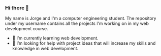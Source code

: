 ### Hi there 👋

My name is Jorge and I'm a computer engineering student. The repository under my username contains all the projects I'm working on in my web development course.

- 🌱 I’m currently learning web development.
- 🤔 I’m looking for help with project ideas that will increase my skills and knowledge in web development.


<!--
**jlmoncay/jlmoncay** is a ✨ _special_ ✨ repository because its `README.md` (this file) appears on your GitHub profile.

Here are some ideas to get you started:

- 🔭 I’m currently working on ...
- 🌱 I’m currently learning ...
- 👯 I’m looking to collaborate on ...
- 🤔 I’m looking for help with ...
- 💬 Ask me about ...
- 📫 How to reach me: ...
- 😄 Pronouns: ...
- ⚡ Fun fact: ...
-->
